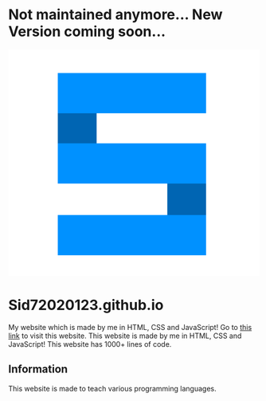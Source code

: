 # Not maintained anymore... New Version coming soon...

![logo](logo.svg)
# Sid72020123.github.io
My website which is made by me in HTML, CSS and JavaScript! Go to [this link](https://Sid72020123.github.io/) to visit this website. This website is made by me in HTML, CSS and JavaScript! This website has 1000+ lines of code.
## Information
This website is made to teach various programming languages.
